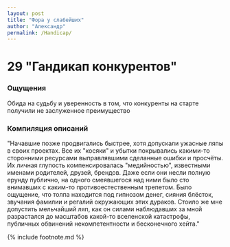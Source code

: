 ```yaml
---
layout: post
title: "Фора у слабейших"
author: "Александр"
permalink: /Handicap/
---
```


# 29 "Гандикап конкурентов"

### Ощущения
Обида на судьбу и уверенность в том, что конкуренты на старте получили не заслуженное преимущество

### Компиляция описаний
"Начавшие позже продвигались быстрее, хотя допускали ужасные ляпы в своих проектах. Все их "косяки" и убытки покрывались какими-то сторонними ресурсами выправлявшими сделанные ошибки и просчёты. Их личная глупость компенсировалась "медийностью", известными именами родителей, друзей, брендов. Даже если они несли полную ерунду публично, на одного смеявшегося над ними было сто внимавших с каким-то противоестественным трепетом. Было ощущение, что толпа находится под гипнозом денег, сияния блёсток, звучания фамилии и регалий окружающих этих дураков. Стоило же мне допустить мельчайший ляп, как он силами наблюдавших за мной разрастался до масштабов какой-то вселенской катастрофы, публичных обвинений некомпетентности и бесконечного хейта."

{% include footnote.md %}
